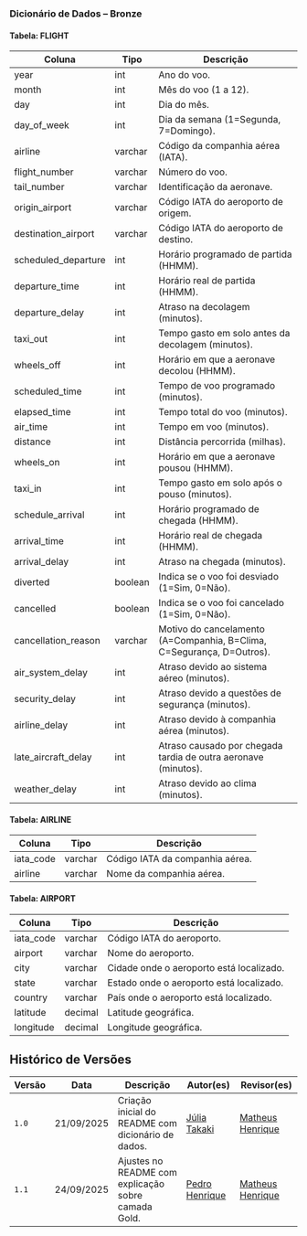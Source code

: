 ### Dicionário de Dados – Bronze

#### **Tabela: FLIGHT**

| Coluna              | Tipo    | Descrição                                                             |
| ------------------- | ------- | --------------------------------------------------------------------- |
| year                | int     | Ano do voo.                                                           |
| month               | int     | Mês do voo (1 a 12).                                                  |
| day                 | int     | Dia do mês.                                                           |
| day_of_week         | int     | Dia da semana (1=Segunda, 7=Domingo).                                 |
| airline             | varchar | Código da companhia aérea (IATA).                                     |
| flight_number       | varchar | Número do voo.                                                        |
| tail_number         | varchar | Identificação da aeronave.                                            |
| origin_airport      | varchar | Código IATA do aeroporto de origem.                                   |
| destination_airport | varchar | Código IATA do aeroporto de destino.                                  |
| scheduled_departure | int     | Horário programado de partida (HHMM).                                 |
| departure_time      | int     | Horário real de partida (HHMM).                                       |
| departure_delay     | int     | Atraso na decolagem (minutos).                                        |
| taxi_out            | int     | Tempo gasto em solo antes da decolagem (minutos).                     |
| wheels_off          | int     | Horário em que a aeronave decolou (HHMM).                             |
| scheduled_time      | int     | Tempo de voo programado (minutos).                                    |
| elapsed_time        | int     | Tempo total do voo (minutos).                                         |
| air_time            | int     | Tempo em voo (minutos).                                               |
| distance            | int     | Distância percorrida (milhas).                                        |
| wheels_on           | int     | Horário em que a aeronave pousou (HHMM).                              |
| taxi_in             | int     | Tempo gasto em solo após o pouso (minutos).                           |
| schedule_arrival    | int     | Horário programado de chegada (HHMM).                                 |
| arrival_time        | int     | Horário real de chegada (HHMM).                                       |
| arrival_delay       | int     | Atraso na chegada (minutos).                                          |
| diverted            | boolean | Indica se o voo foi desviado (1=Sim, 0=Não).                          |
| cancelled           | boolean | Indica se o voo foi cancelado (1=Sim, 0=Não).                         |
| cancellation_reason | varchar | Motivo do cancelamento (A=Companhia, B=Clima, C=Segurança, D=Outros). |
| air_system_delay    | int     | Atraso devido ao sistema aéreo (minutos).                             |
| security_delay      | int     | Atraso devido a questões de segurança (minutos).                      |
| airline_delay       | int     | Atraso devido à companhia aérea (minutos).                            |
| late_aircraft_delay | int     | Atraso causado por chegada tardia de outra aeronave (minutos).        |
| weather_delay       | int     | Atraso devido ao clima (minutos).                                     |

#### **Tabela: AIRLINE**

| Coluna    | Tipo    | Descrição                       |
| --------- | ------- | ------------------------------- |
| iata_code | varchar | Código IATA da companhia aérea. |
| airline   | varchar | Nome da companhia aérea.        |

#### **Tabela: AIRPORT**

| Coluna    | Tipo    | Descrição                                |
| --------- | ------- | ---------------------------------------- |
| iata_code | varchar | Código IATA do aeroporto.                |
| airport   | varchar | Nome do aeroporto.                       |
| city      | varchar | Cidade onde o aeroporto está localizado. |
| state     | varchar | Estado onde o aeroporto está localizado. |
| country   | varchar | País onde o aeroporto está localizado.   |
| latitude  | decimal | Latitude geográfica.                     |
| longitude | decimal | Longitude geográfica.                    |

## Histórico de Versões

| Versão | Data       | Descrição                                           | Autor(es)                                        | Revisor(es)                                      |
| ------ | ---------- | --------------------------------------------------- | ------------------------------------------------ | ------------------------------------------------ |
| `1.0`  | 21/09/2025 | Criação inicial do README com dicionário de dados.  | [Júlia Takaki](https://github.com/juliatakaki)   | [Matheus Henrique](https://github.com/mathonaut) |
| `1.1`  | 24/09/2025 | Ajustes no README com explicação sobre camada Gold. | [Pedro Henrique](https://github.com/phmelosilva) | [Matheus Henrique](https://github.com/mathonaut) |
